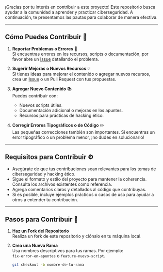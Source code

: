 ¡Gracias por tu interés en contribuir a este proyecto! Este repositorio busca ayudar a la comunidad a aprender y practicar ciberseguridad. A continuación, te presentamos las pautas para colaborar de manera efectiva.

---

## Cómo Puedes Contribuir 🚀

1. **Reportar Problemas o Errores** 🐛  
   Si encuentras errores en los recursos, scripts o documentación, por favor abre un [Issue](https://github.com/LordOtoha/Ciberseguridad-y-Hacking/issues) detallando el problema.

2. **Sugerir Mejoras o Nuevos Recursos** 💡  
   Si tienes ideas para mejorar el contenido o agregar nuevos recursos, crea un [Issue](https://github.com/LordOtoha/Ciberseguridad-y-Hacking/issues) o un Pull Request con tus propuestas.

3. **Agregar Nuevo Contenido** 📚  
   Puedes contribuir con:
   - Nuevos scripts útiles.
   - Documentación adicional o mejoras en los apuntes.
   - Recursos para prácticas de hacking ético.

4. **Corregir Errores Tipográficos o de Código** ✏️  
   Las pequeñas correcciones también son importantes. Si encuentras un error tipográfico o un problema menor, ¡no dudes en solucionarlo!

---

## Requisitos para Contribuir ⚙️

- Asegúrate de que tus contribuciones sean relevantes para los temas de ciberseguridad y hacking ético.
- Sigue el formato y estilo del proyecto para mantener la coherencia. Consulta los archivos existentes como referencia.
- Agrega comentarios claros y detallados al código que contribuyas.
- Si es posible, incluye ejemplos prácticos o casos de uso para ayudar a otros a entender tu contribución.

---

## Pasos para Contribuir 👣

1. **Haz un Fork del Repositorio**  
   Realiza un fork de este repositorio y clónalo en tu máquina local.

2. **Crea una Nueva Rama**  
   Usa nombres descriptivos para tus ramas. Por ejemplo:  
   `fix-error-en-apuntes` o `feature-nuevo-script`.

   ```bash
   git checkout -b nombre-de-tu-rama